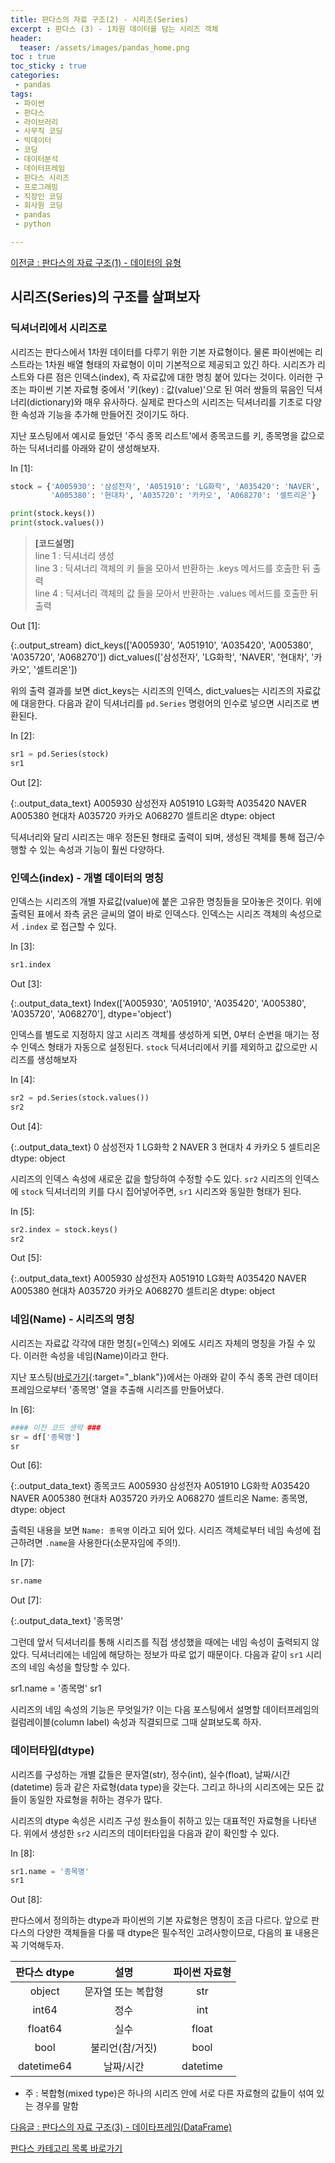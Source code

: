 ```yaml
---
title: 판다스의 자료 구조(2) - 시리즈(Series)
excerpt : 판다스 (3) - 1차원 데이터를 담는 시리즈 객체 
header:
  teaser: /assets/images/pandas_home.png
toc : true
toc_sticky : true
categories: 
 - pandas
tags:
 - 파이썬
 - 판다스
 - 라이브러리
 - 사무직 코딩
 - 빅데이터
 - 코딩
 - 데이터분석
 - 데이터프레임
 - 판다스 시리즈
 - 프로그래밍
 - 직장인 코딩
 - 회사원 코딩
 - pandas
 - python

---
```


[이전글 : 판다스의 자료 구조(1) - 데이터의 유형](/pandas/pandas2)


## 시리즈(Series)의 구조를 살펴보자

### 딕셔너리에서 시리즈로 

시리즈는 판다스에서 1차원 데이터를 다루기 위한 기본 자료형이다. 물론 파이썬에는 리스트라는 1차원 배열 
형태의 자료형이 이미 기본적으로 제공되고 있긴 하다. 시리즈가 리스트와 다른 점은 인덱스(index), 즉 자료값에 대한
명칭 붙어 있다는 것이다. 이러한 구조는 파이썬 기본 자료형 중에서 '키(key) : 값(value)'으로 된 여러 쌍들의 묶음인
딕셔너리(dictionary)와 매우 유사하다. 실제로 판다스의 시리즈는 딕셔너리를 기초로 다양한 속성과 기능을
추가해 만들어진 것이기도 하다.

지난 포스팅에서 예시로 들었던 '주식 종목 리스트'에서 종목코드를 키, 종목명을 값으로 하는 딕셔너리를 
아래와 같이 생성해보자. 

<div class="prompt input_prompt">
In&nbsp;[1]:
</div>

```python
stock = {'A005930': '삼성전자', 'A051910': 'LG화학', 'A035420': 'NAVER',
         'A005380': '현대차', 'A035720': '카카오', 'A068270': '셀트리온'}

print(stock.keys())
print(stock.values())
```

> **[코드설명]**  
> line 1 : 딕셔너리 생성  
> line 3 : 딕셔너리 객체의 키 들을 모아서 반환하는 .keys 메서드를 호출한 뒤 출력  
> line 4 : 딕셔너리 객체의 값 들을 모아서 반환하는 .values 메서드를 호출한 뒤 출력

<div class="prompt output_prompt">
Out&nbsp;[1]:
</div>

{:.output_stream}
    dict_keys(['A005930', 'A051910', 'A035420', 'A005380', 'A035720', 'A068270'])
    dict_values(['삼성전자', 'LG화학', 'NAVER', '현대차', '카카오', '셀트리온'])

위의 출력 결과를 보면 dict_keys는 시리즈의 인덱스, dict_values는 시리즈의 자료값에 대응한다. 
다음과 같이 딕셔너리를 `pd.Series` 명령어의 인수로 넣으면 시리즈로 변환된다.

<div class="prompt input_prompt">
In&nbsp;[2]:
</div>

```python
sr1 = pd.Series(stock)
sr1
```

<div class="prompt output_prompt">
Out&nbsp;[2]:
</div>

{:.output_data_text}
    A005930     삼성전자
    A051910     LG화학
    A035420    NAVER
    A005380      현대차
    A035720      카카오
    A068270     셀트리온
    dtype: object


딕셔너리와 달리 시리즈는 매우 정돈된 형태로 출력이 되며, 생성된 객체를 통해 접근/수행할 수 있는 속성과
기능이 훨씬 다양하다. 

### 인덱스(index) - 개별 데이터의 명칭 

인덱스는 시리즈의 개별 자료값(value)에 붙은 고유한 명칭들을 모아놓은 것이다. 위에 출력된 표에서 좌측
굵은 글씨의 열이 바로 인덱스다. 인덱스는 시리즈 객체의 속성으로서 `.index` 로 접근할 수 있다.

<div class="prompt input_prompt">
In&nbsp;[3]:
</div>

```python
sr1.index
```

<div class="prompt output_prompt">
Out&nbsp;[3]:
</div>

{:.output_data_text}
    Index(['A005930', 'A051910', 'A035420', 'A005380', 'A035720', 'A068270'], dtype='object')

인덱스를 별도로 지정하지 않고 시리즈 객체를 생성하게 되면, 0부터 순번을 매기는 정수 인덱스 형태가 자동으로
설정된다. `stock` 딕셔너리에서 키를 제외하고 값으로만 시리즈를 생성해보자

<div class="prompt input_prompt">
In&nbsp;[4]:
</div>

```python
sr2 = pd.Series(stock.values())
sr2
```

<div class="prompt output_prompt">
Out&nbsp;[4]:
</div>

{:.output_data_text}
    0     삼성전자
    1     LG화학
    2    NAVER
    3      현대차
    4      카카오
    5     셀트리온
    dtype: object

시리즈의 인덱스 속성에 새로운 값을 할당하여 수정할 수도 있다. `sr2` 시리즈의 인덱스에 `stock` 
딕셔너리의 키를 다시 집어넣어주면, `sr1` 시리즈와 동일한 형태가 된다.

<div class="prompt input_prompt">
In&nbsp;[5]:
</div>

```python
sr2.index = stock.keys()
sr2
```

<div class="prompt output_prompt">
Out&nbsp;[5]:
</div>




{:.output_data_text}
    A005930     삼성전자
    A051910     LG화학
    A035420    NAVER
    A005380      현대차
    A035720      카카오
    A068270     셀트리온
    dtype: object

### 네임(Name) - 시리즈의 명칭

시리즈는 자료값 각각에 대한 명칭(=인덱스) 외에도 시리즈 자체의 명칭을 가질 수 있다. 이러한 속성을
네임(Name)이라고 한다. 

지난 포스팅([바로가기](/pandas/pandas2/#pdread_excel-함수){:target="_blank"})에서는 아래와
같이 주식 종목 관련 데이터프레임으로부터 '종목명' 열을 추출해 시리즈를 만들어냈다.

<div class="prompt input_prompt">
In&nbsp;[6]:
</div>

```python
#### 이전 코드 생략 ###
sr = df['종목명']
sr
```
<div class="prompt output_prompt">
Out&nbsp;[6]:
</div>




{:.output_data_text}
    종목코드
    A005930     삼성전자
    A051910     LG화학
    A035420    NAVER
    A005380      현대차
    A035720      카카오
    A068270     셀트리온
    Name: 종목명, dtype: object



출력된 내용을 보면 `Name: 종목명` 이라고 되어 있다. 시리즈 객체로부터 네임 속성에 접근하려면 `.name`을
사용한다(소문자임에 주의!).

<div class="prompt input_prompt">
In&nbsp;[7]:
</div>

```python
sr.name
```

<div class="prompt output_prompt">
Out&nbsp;[7]:
</div>




{:.output_data_text}
    '종목명'

그런데 앞서 딕셔너리를 통해 시리즈를 직접 생성했을 때에는 네임 속성이 출력되지 않았다. 딕셔너리에는 네임에
해당하는 정보가 따로 없기 때문이다. 다음과 같이 `sr1` 시리즈의 네임 속성을 할당할 수 있다.

sr1.name = '종목명'
sr1

시리즈의 네임 속성의 기능은 무엇일가? 이는 다음 포스팅에서 설명할 데이터프레임의 컬럼레이블(column label)
속성과 직결되므로 그때 살펴보도록 하자.

### 데이터타입(dtype) 

시리즈를 구성하는 개별 값들은 문자열(str), 정수(int), 실수(float), 
날짜/시간(datetime) 등과 같은 자료형(data type)을 갖는다. 그리고 하나의 시리즈에는 모든
값들이 동일한 자료형을 취하는 경우가 많다. 

시리즈의 dtype 속성은 시리즈 구성 원소들이 취하고 있는 대표적인 자료형을 나타낸다. 위에서 생성한
`sr2` 시리즈의 데이터타입을 다음과 같이 확인할 수 있다.

<div class="prompt input_prompt">
In&nbsp;[8]:
</div>

```python
sr1.name = '종목명'
sr1
```

<div class="prompt output_prompt">
Out&nbsp;[8]:
</div>

판다스에서 정의하는 dtype과 파이썬의 기본 자료형은 명칭이 조금 다르다. 앞으로 판다스의 다양한 객체들을
다룰 때 dtype은 필수적인 고려사항이므로, 다음의 표 내용은 꼭 기억해두자.


| 판다스 dtype | 설명 | 파이썬 자료형 |   
|:---:|:---:|:---:|  
| object   | 문자열 또는 복합형 | str |     
| int64 | 정수 | int |  
| float64 | 실수 | float |  
| bool | 불리언(참/거짓) | bool |  
| datetime64 | 날짜/시간 | datetime |  


- 주 : 복합형(mixed type)은 하나의 시리즈 안에 서로 다른 자료형의 값들이 섞여 있는 경우를 말함


[다음글 : 판다스의 자료 구조(3) - 데이타프레임(DataFrame)](/pandas/pandas4)

[판다스 카테고리 목록 바로가기](/pandas) 

